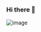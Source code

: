 ### Hi there 👋





![image](https://user-images.githubusercontent.com/124554329/219687042-6bacdc0d-d991-4e5c-adc0-73fbd5e1fb32.png)














































<!--
**Rafiqcompton/Rafiqcompton** is a ✨ _special_ ✨ repository because its `README.md` (this file) appears on your GitHub profile.

Here are some ideas to get you started:

- 🔭 I’m currently working on ...
- 🌱 I’m currently learning ...
- 👯 I’m looking to collaborate on ...
- 🤔 I’m looking for help with ...
- 💬 Ask me about ...
- 📫 How to reach me: ...
- 😄 Pronouns: ...
- ⚡ Fun fact: ...
-->
